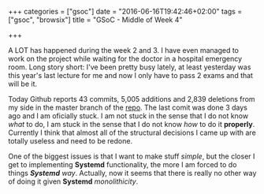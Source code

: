 +++
categories = ["gsoc"]
date = "2016-06-16T19:42:46+02:00"
tags = ["gsoc", "browsix"]
title = "GSoC - Middle of Week 4"

+++

A LOT has happened during the week 2 and 3. I have even managed to work on the project while waiting for the doctor in a hospital emergency room. Long story short: I've been pretty busy lately, at least yesterday was this year's last lecture for me and now I only have to pass 2 exams and that will be it.

Today Github reports 43 commits, 5,005 additions and 2,839 deletions from my side in the master branch of the [repo](https://github.com/b1101/systemgo). The last comit was done 3 days ago and I am oficially stuck. I am not stuck in the sense that I do not know _what_ to do, I am stuck in the sense that I do not know _how_ to do it __properly__. Currently I think that almost all of the structural decisions I came up with are totally useless and need to be redone.

One of the biggest issues is that I want to make stuff _simple_, but the closer I get to implementing **Systemd** functionality, the more I am forced to do things _**Systemd** way_. Actually, now it seems that there is really no other way of doing it given **Systemd** _monolithicity_.
